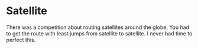 # Satellite

There was a competition about routing satellites around the globe. You had to get the route with least jumps from satellite to satellite. I never had time to perfect this.
